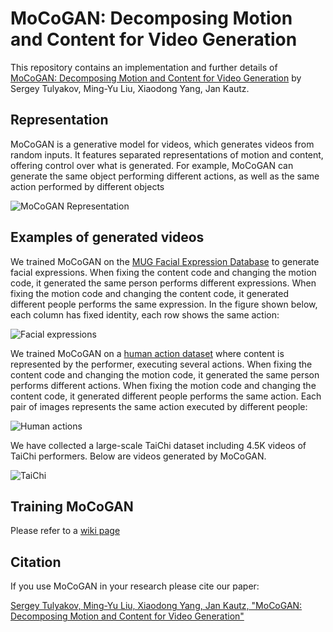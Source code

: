 # MoCoGAN: Decomposing Motion and Content for Video Generation

This repository contains an implementation and further details of [MoCoGAN: Decomposing Motion and Content for Video Generation](http://arxiv.org/abs/1707.04993) by Sergey Tulyakov, Ming-Yu Liu, Xiaodong Yang, Jan Kautz.

## Representation

MoCoGAN is a generative model for videos, which generates videos from random inputs. It features separated representations of motion and content, offering control over what is generated. For example, MoCoGAN can generate the same object performing different actions, as well as the same action performed by different objects

![MoCoGAN Representation](https://github.com/sergeytulyakov/mocogan/raw/master/doc/controlling-content-and-motion.png)

## Examples of generated videos

<!---
All videos in this section are generated by MoCoGAN.
-->

We trained MoCoGAN on the [MUG Facial Expression Database](https://mug.ee.auth.gr/fed/) to generate facial expressions. When fixing the content code and changing the motion code, it generated the same person performs different expressions. When fixing the motion code and changing the content code, it generated different people performs the same expression. In the figure shown below, each column has fixed identity, each row shows the same action:

![Facial expressions](https://github.com/sergeytulyakov/mocogan/raw/master/doc/faces.gif "Facial expressions")

<!---
We trained MoCoGAN on a synthetically generated dataset of moving shapes. The color, shape and size of each moving shape represent content. Action is a specific motion direction. The shapes move bottom-top and right-left along a random Bezier curve.

![Shape motion](https://github.com/sergeytulyakov/mocogan/raw/master/doc/shapes.gif "Shape motion")
-->

We trained MoCoGAN on a [human action dataset](http://www.wisdom.weizmann.ac.il/~vision/SpaceTimeActions.html) where content is represented by the performer, executing several actions. When fixing the content code and changing the motion code, it generated the same person performs different actions. When fixing the motion code and changing the content code, it generated different people performs the same action. Each pair of images represents the same action executed by different people:

![Human actions](https://github.com/sergeytulyakov/mocogan/raw/master/doc/action.gif "Human actions")


We have collected a large-scale TaiChi dataset including 4.5K videos of TaiChi performers. Below are videos generated by MoCoGAN.

![TaiChi](https://github.com/sergeytulyakov/mocogan/raw/master/doc/taichi.gif "TaiChi")


## Training MoCoGAN

Please refer to a [wiki page](https://github.com/sergeytulyakov/mocogan/wiki/Training-MoCoGAN)

## Citation

If you use MoCoGAN in your research please cite our paper:

[Sergey Tulyakov, Ming-Yu Liu, Xiaodong Yang, Jan Kautz, "MoCoGAN: Decomposing Motion and Content for Video Generation"](https://arxiv.org/abs/1707.04993)
